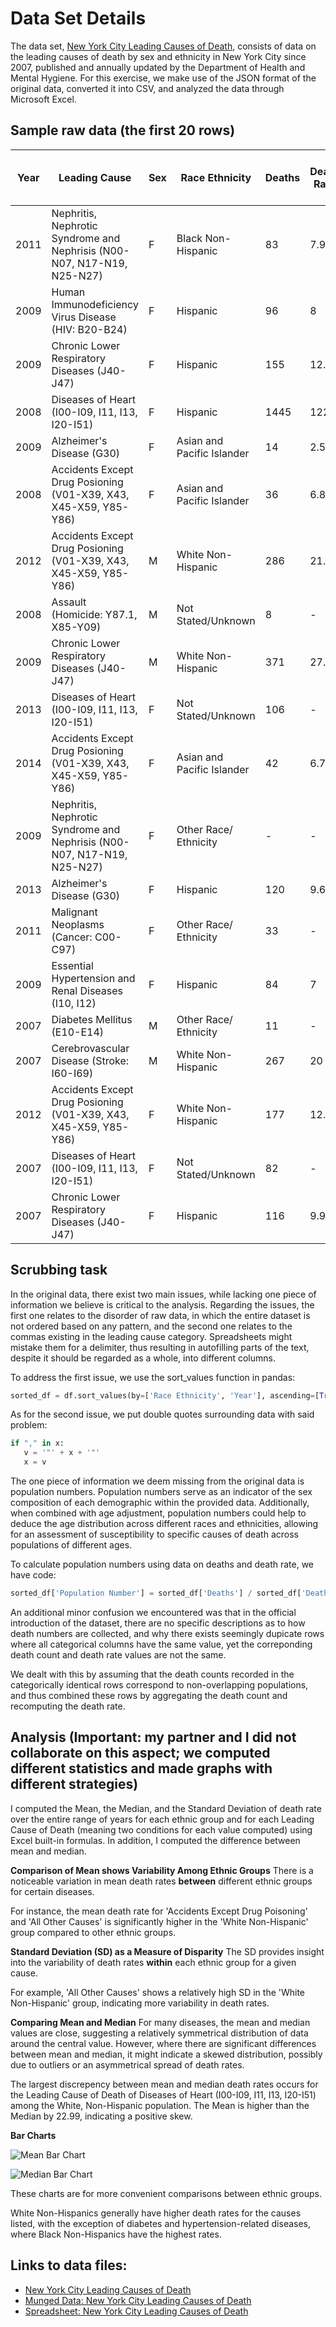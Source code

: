 # Data Set Details
The data set, [New York City Leading Causes of Death](https://data.cityofnewyork.us/Health/New-York-City-Leading-Causes-of-Death/jb7j-dtam/about_data), consists of data on the leading causes of death by sex and ethnicity in New York City since 2007, published and annually updated by the Department of Health and Mental Hygiene. For this exercise, we make use of the JSON format of the original data, converted it into CSV, and analyzed the data through Microsoft Excel.

## Sample raw data (the first 20 rows)
| Year  | Leading Cause | Sex  | Race Ethnicity | Deaths  | Death Rate | Age Adjusted Death Rate |
| ------------- | ------------- | ------------- | ------------- | ------------- | ------------- | ------------- |
| 2011  | Nephritis, Nephrotic Syndrome and Nephrisis (N00-N07, N17-N19, N25-N27)  | F  | Black Non-Hispanic  | 83  | 7.9  | 6.9  |
| 2009  | Human Immunodeficiency Virus Disease (HIV: B20-B24)  | F  | Hispanic  | 96  | 8  | 8.1  |
| 2009  | Chronic Lower Respiratory Diseases (J40-J47)  | F  | Hispanic  | 155  | 12.9  | 16  |
| 2008  | Diseases of Heart (I00-I09, I11, I13, I20-I51)  | F  | Hispanic  | 1445  | 122.3  | 160.7  |
| 2009  | Alzheimer's Disease (G30)  | F  | Asian and Pacific Islander  | 14  | 2.5  | 3.6  |
| 2008  | Accidents Except Drug Posioning (V01-X39, X43, X45-X59, Y85-Y86)  | F  | Asian and Pacific Islander  | 36  | 6.8  | 8.5  |
| 2012  | Accidents Except Drug Posioning (V01-X39, X43, X45-X59, Y85-Y86)  | M  | White Non-Hispanic  | 286  | 21.4  | 18.8  |
| 2008  | Assault (Homicide: Y87.1, X85-Y09)  | M  | Not Stated/Unknown  | 8  | -  | -  |
| 2009  | Chronic Lower Respiratory Diseases (J40-J47)  | M  | White Non-Hispanic  | 371  | 27.6  | 23.3  |
| 2013  | Diseases of Heart (I00-I09, I11, I13, I20-I51)  | F  | Not Stated/Unknown  | 106  | -  | -  |
| 2014  | Accidents Except Drug Posioning (V01-X39, X43, X45-X59, Y85-Y86)  | F  | Asian and Pacific Islander  | 42  | 6.7  | 6.9  |
| 2009  | Nephritis, Nephrotic Syndrome and Nephrisis (N00-N07, N17-N19, N25-N27)  | F  | Other Race/ Ethnicity  | -  | -  | -  |
| 2013  | Alzheimer's Disease (G30)  | F  | Hispanic  | 120  | 9.6  | 11  |
| 2011  | Malignant Neoplasms (Cancer: C00-C97)  | F  | Other Race/ Ethnicity  | 33  | -  | -  |
| 2009  | Essential Hypertension and Renal Diseases (I10, I12)  | F  | Hispanic  | 84  | 7  | 8.8  |
| 2007  | Diabetes Mellitus (E10-E14)  | M  | Other Race/ Ethnicity  | 11  | -  | -  |
| 2007  | Cerebrovascular Disease (Stroke: I60-I69)  | M  | White Non-Hispanic  | 267  | 20  | 16.7  |
| 2012  | Accidents Except Drug Posioning (V01-X39, X43, X45-X59, Y85-Y86)  | F  | White Non-Hispanic  | 177  | 12.5  | 8.5  |
| 2007  | Diseases of Heart (I00-I09, I11, I13, I20-I51)  | F  | Not Stated/Unknown  | 82  | -  | -  |
| 2007  | Chronic Lower Respiratory Diseases (J40-J47)  | F  | Hispanic  | 116  | 9.9  | 12.8 |

## Scrubbing task
In the original data, there exist two main issues, while lacking one piece of information we believe is critical to the analysis. Regarding the issues, the first one relates to the disorder of raw data, in which the entire dataset is not ordered based on any pattern, and the second one relates to the commas existing in the leading cause category. Spreadsheets might mistake them for a delimiter, thus resulting in autofilling parts of the text, despite it should be regarded as a whole, into different columns.

To address the first issue, we use the sort_values function in pandas:
```python
sorted_df = df.sort_values(by=['Race Ethnicity', 'Year'], ascending=[True, True])
```
As for the second issue, we put double quotes surrounding data with said problem:
 ```python
if "," in x:
    v = '"' + x + '"'
    x = v
```
The one piece of information we deem missing from the original data is population numbers. Population numbers serve as an indicator of the sex composition of each demographic within the provided data. Additionally, when combined with age adjustment, population numbers could help to deduce the age distribution across different races and ethnicities, allowing for an assessment of susceptibility to specific causes of death across populations of different ages.

To calculate population numbers using data on deaths and death rate, we have code:
```python
sorted_df['Population Number'] = sorted_df['Deaths'] / sorted_df['Death Rate']*1000
```
An additional minor confusion we encountered was that in the official introduction of the dataset, there are no specific descriptions as to how death numbers are collected, and why there exists seemingly dupicate rows where all categorical columns have the same value, yet the correponding death count and death rate values are not the same. 

We dealt with this by assuming that the death counts recorded in the categorically identical rows correspond to non-overlapping populations, and thus combined these rows by aggregating the death count and recomputing the death rate. 

## Analysis (Important: my partner and I did not collaborate on this aspect; we computed different statistics and made graphs with different strategies)

I computed the Mean, the Median, and the Standard Deviation of death rate over the entire range of years for each ethnic group and for each Leading Cause of Death (meaning two conditions for each value computed) using Excel built-in formulas.
In addition, I computed the difference between mean and median.

**Comparison of Mean shows Variability Among Ethnic Groups** 
There is a noticeable variation in mean death rates **between** different ethnic groups for certain diseases. 

For instance, the mean death rate for 'Accidents Except Drug Poisoning' and 'All Other Causes' is significantly higher in the 'White Non-Hispanic' group compared to other ethnic groups.

**Standard Deviation (SD) as a Measure of Disparity** 
The SD provides insight into the variability of death rates **within** each ethnic group for a given cause. 

For example, 'All Other Causes' shows a relatively high SD in the 'White Non-Hispanic' group, indicating more variability in death rates.

**Comparing Mean and Median** 
For many diseases, the mean and median values are close, suggesting a relatively symmetrical distribution of data around the central value. However, where there are significant differences between mean and median, it might indicate a skewed distribution, possibly due to outliers or an asymmetrical spread of death rates.

The largest discrepency between mean and median death rates occurs for the Leading Cause of Death of Diseases of Heart (I00-I09, I11, I13, I20-I51) among the White, Non-Hispanic population. The Mean is higher than the Median by 22.99, indicating a positive skew.

**Bar Charts**

![Mean Bar Chart](images/Mean_Bar_Chart.png)

![Median Bar Chart](images/Median_Bar_Chart.png)


These charts are for more convenient comparisons between ethnic groups.

White Non-Hispanics generally have higher death rates for the causes listed, with the exception of diabetes and hypertension-related diseases, where Black Non-Hispanics have the highest rates. 

## Links to data files:
- [New York City Leading Causes of Death](https://github.com/dbdesign-students-spring2024/3-spreadsheet-analysis-beaverjuly/blob/main/data/original_data_file.csv)
- [Munged Data: New York City Leading Causes of Death](https://github.com/dbdesign-students-spring2024/3-spreadsheet-analysis-beaverjuly/blob/main/data/clean_data_file.csv)
- [Spreadsheet: New York City Leading Causes of Death](https://github.com/dbdesign-students-spring2024/3-spreadsheet-analysis-beaverjuly/blob/main/data/Spreadsheet%20File.xlsx)